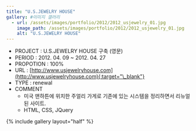 ```yaml
---
title: "U.S.JEWELRY HOUSE"
gallery: #이미지 갤러리
  - url: /assets/images/portfolio/2012/2012_usjewelry_01.jpg
    image_path: /assets/images/portfolio/2012/2012_usjewelry_01.jpg
    alt: "U.S.JEWELRY HOUSE"
---
```


- PROJECT : U.S.JEWELRY HOUSE 구축 (영문)
- PERIOD : 2012. 04. 09 ~ 2012. 04. 27
- PROPOTION : 100%
- URL : [http://www.usjewelryhouse.com](http://www.usjewelryhouse.com){:target="\_blank"}
- TYPE : renewal
- COMMENT
  - 미국 맨하튼에 위치한 주얼리 가게로 기존에 있는 시스템을 정리하면서 리뉴얼된 사이트.
  - HTML, CSS, JQuery

{% include gallery layout="half" %}
